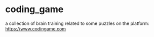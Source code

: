 # coding_game

a collection of brain training related to some puzzles on the platform: https://www.codingame.com
